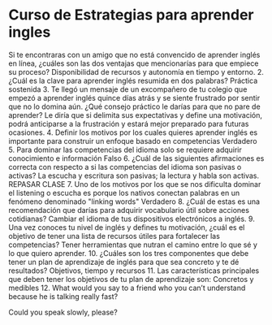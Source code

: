 # Curso de Estrategias para aprender ingles

Si te encontraras con un amigo que no está convencido de aprender inglés en línea, ¿cuáles son las dos ventajas que mencionarías para que empiece su proceso?
Disponibilidad de recursos y autonomía en tiempo y entorno.
2.
¿Cuál es la clave para aprender inglés resumida en dos palabras?
Práctica sostenida
3.
Te llegó un mensaje de un excompañero de tu colegio que empezó a aprender inglés quince días atrás y se siente frustrado por sentir que no lo domina aún. ¿Qué consejo práctico le darías para que no pare de aprender?
Le diría que si delimita sus expectativas y define una motivación, podrá anticiparse a la frustración y estará mejor preparado para futuras ocasiones.
4.
Definir los motivos por los cuales quieres aprender inglés es importante para construir un enfoque basado en competencias
Verdadero
5.
Para dominar las competencias del idioma solo se requiere adquirir conocimiento e información
Falso
6.
¿Cuál de las siguientes afirmaciones es correcta con respecto a si las competencias del idioma son pasivas o activas?
La escucha y escritura son pasivas; la lectura y habla son activas.
REPASAR CLASE
7.
Uno de los motivos por los que se nos dificulta dominar el listening o escucha es porque los nativos conectan palabras en un fenómeno denominado "linking words"
Verdadero
8.
¿Cuál de estas es una recomendación que darías para adquirir vocabulario útil sobre acciones cotidianas?
Cambiar el idioma de tus dispositivos electrónicos a inglés.
9.
Una vez conoces tu nivel de inglés y defines tu motivación, ¿cuál es el objetivo de tener una lista de recursos útiles para fortalecer las competencias?
Tener herramientas que nutran el camino entre lo que sé y lo que quiero aprender.
10.
¿Cuáles son los tres componentes que debe tener un plan de aprendizaje de inglés para que sea concreto y te dé resultados?
Objetivos, tiempo y recursos
11.
Las características principales que deben tener los objetivos de tu plan de aprendizaje son:
Concretos y medibles
12.
What would you say to a friend who you can’t understand because he is talking really fast?

Could you speak slowly, please?
